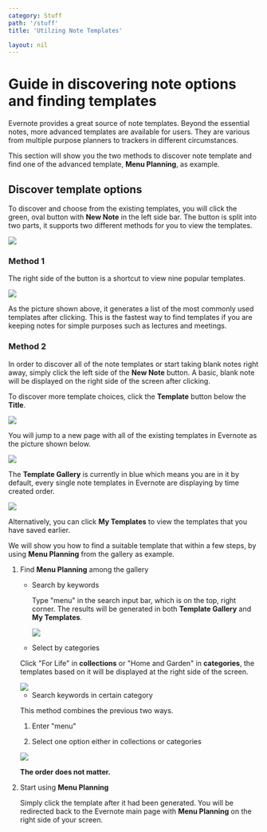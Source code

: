 ```yaml
---
category: Stuff
path: '/stuff'
title: 'Utilzing Note Templates'

layout: nil
---
```


# Guide in discovering note options and finding templates

Evernote provides a great source of note templates. Beyond the essential notes, more advanced templates are available for users. They are various from multiple purpose planners to trackers in different circumstances.

This section will show you the two methods to discover note template and find one of the advanced template, **Menu Planning**, as example.

## Discover template options

To discover and choose from the existing templates, you will click the green, oval button with **New Note** in the left side bar. The button is split into two parts, it supports two different methods for you to view the templates.

<img src="https://github.com/SkylarZhao6/EvernoteGuide/blob/gh-pages/images/newnote.png?raw=true">

### Method 1

The right side of the button is a shortcut to view nine popular templates.

<img src="https://github.com/SkylarZhao6/EvernoteGuide/blob/gh-pages/images/temp2.png?raw=true">

As the picture shown above, it generates a list of the most commonly used templates after clicking. This is the fastest way to find templates if you are keeping notes for simple purposes such as lectures and meetings.

### Method 2

In order to discover all of the note templates or start taking blank notes right away, simply click the left side of the **New Note** button. A basic, blank note will be displayed on the right side of the screen after clicking.

To discover more template choices, click the **Template** button below the **Title**.

<img src="https://github.com/SkylarZhao6/EvernoteGuide/blob/gh-pages/images/tem1.png?raw=true">

You will jump to a new page with all of the existing templates in Evernote as the picture shown below.

<img src="https://github.com/SkylarZhao6/EvernoteGuide/blob/gh-pages/images/alltemp.png?raw=true">

The **Template Gallery** is currently in blue which means you are in it by default, every single note templates in Evernote are displaying by time created order.

<img src="https://github.com/SkylarZhao6/EvernoteGuide/blob/gh-pages/images/gallery.png?raw=true">

Alternatively, you can click **My Templates** to view the templates that you have saved earlier.

We will show you how to find a suitable template that within a few steps, by using **Menu Planning** from the gallery as example.

1. Find **Menu Planning** among the gallery

   - Search by keywords

     Type "menu" in the search input bar, which is on the top, right corner. The results will be generated in both **Template Gallery** and **My Templates**.

      <img src="https://github.com/SkylarZhao6/EvernoteGuide/blob/gh-pages/images/searchmenu.png?raw=true">

   - Select by categories

    Click "For Life" in **collections** or "Home and Garden" in **categories**, the templates based on it will be displayed at the right side of the screen.

    <img src="https://github.com/SkylarZhao6/EvernoteGuide/blob/gh-pages/images/category.png?raw=true">

   - Search keywords in certain category

    This method combines the previous two ways.

    1. Enter "menu"

    2. Select one option either in collections or categories

    <img src="https://github.com/SkylarZhao6/EvernoteGuide/blob/gh-pages/images/menuresult.png?raw=true">

    __The order does not matter.__

2. Start using **Menu Planning**

   Simply click the template after it had been generated. You will be redirected back to the Evernote main page with **Menu Planning** on the right side of your screen.
